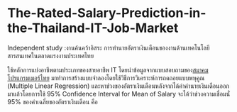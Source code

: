 # The-Rated-Salary-Prediction-in-the-Thailand-IT-Job-Market
Independent study :งานค้นคว้าอิสระ การทำนายอัตราเงินเดือนของงานด้านเทคโนโลยีสารสนเทศในตลาดแรงงานประเทศไทย

ใช้หลักการแบ่งอาชีพตามประเภทของสายอาชีพ IT โดยนำข้อมูลจากแบบสอบถามของ<a href="www.digitalskill.org">สมาคมโปรแกรมเมอร์ไทย</a> มาทำการสร้างแบบจำลองโดยใช้วิธีการวิเคราะห์การถดถอยแบบพหุคูณ (Multiple Linear Regression) และหาช่วงของอัตราเงินเดือนหลังจากได้ค่าคำนายเงินเดือนออกมาแล้วโดยการใช้ 95% Confidence Interval for Mean of Salary จะได้ว่าช่วงความเชื่อมนั่ 95% ของค่าเฉลี่ยของอัตราเงินเดือน คือ
